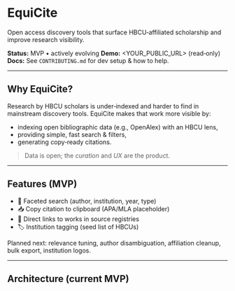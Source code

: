 # EquiCite


Open access discovery tools that surface HBCU‑affiliated scholarship and improve research visibility.


**Status:** MVP • actively evolving
**Demo:** <YOUR_PUBLIC_URL> (read‑only)
**Docs:** See `CONTRIBUTING.md` for dev setup & how to help.


---


## Why EquiCite?
Research by HBCU scholars is under‑indexed and harder to find in mainstream discovery tools. EquiCite makes that work more visible by:
- indexing open bibliographic data (e.g., OpenAlex) with an HBCU lens,
- providing simple, fast search & filters,
- generating copy‑ready citations.


> Data is open; the *curation* and *UX* are the product.


---


## Features (MVP)
- 🔎 Faceted search (author, institution, year, type)
- 📥 Copy citation to clipboard (APA/MLA placeholder)
- 🔗 Direct links to works in source registries
- 🏷️ Institution tagging (seed list of HBCUs)


Planned next: relevance tuning, author disambiguation, affiliation cleanup, bulk export, institution logos.


---


## Architecture (current MVP)
